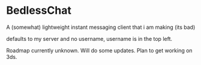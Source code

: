# BedlessChat
A (somewhat) lightweight instant messaging client that i am making (its bad)

defaults to my server and no username, username is in the top left.

Roadmap currently unknown. Will do some updates. Plan to get working on 3ds.
